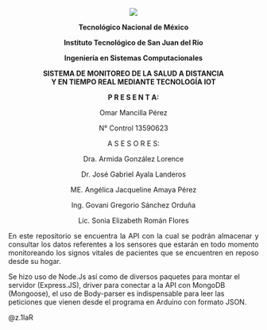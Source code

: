 <p align="center"><img src="https://sites.google.com/site/ecoblockitsjr2012/_/rsrc/1467088772182/general-information/la-empresa/Logo_ITSJR_-_Completo.jpg?height=282&width=264"></p>

<p align="center"><b>Tecnológico Nacional de México</b></p>

<p align="center"><b>Instituto Tecnológico de San Juan del Río</b></p>

<p align="center"><b>Ingeniería en Sistemas Computacionales</b></p>

<p align="center"><b>SISTEMA DE MONITOREO DE LA SALUD A DISTANCIA <br> Y EN TIEMPO REAL MEDIANTE TECNOLOGÍA IOT</b></p>

<p align="center"><b>P R E S E N T A:</b></p>

<p align="center">Omar Mancilla Pérez</p>
<p align="center">N° Control 13590623</p>

<p align="center">A S E S O R E S:</p>
<p align="center">Dra. Armida González Lorence</p>
<p align="center">Dr. José Gabriel Ayala Landeros</p>
<p align="center">ME. Angélica Jacqueline Amaya Pérez</p>
<p align="center">Ing. Govani Gregorio Sánchez Orduña</p>
<p align="center">Lic. Sonia Elizabeth Román Flores</p>

<p align="justify">En este repositorio se encuentra la API con la cual se podrán almacenar y consultar los datos referentes a los sensores que estarán
en todo momento monitoreando los signos vitales de pacientes que se encuentren en reposo desde su hogar.

Se hizo uso de Node.Js así como de diversos paquetes para montar el servidor (Express.JS), driver para conectar a la API
con MongoDB (Mongoose), el uso de Body-parser es indispensable para leer las peticiones que vienen desde el programa en Arduino
con formato JSON.</p>

@z.1laR
